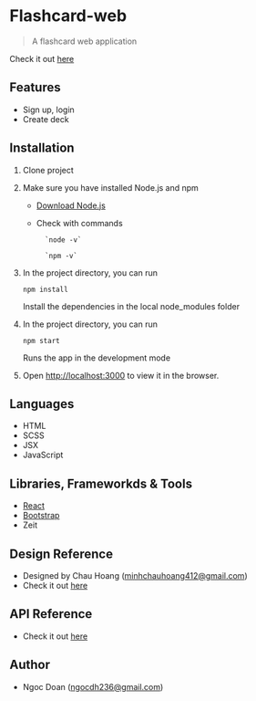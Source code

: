 # Flashcard-web

> A flashcard web application

Check it out [here](https://flashcard-web.netlify.com)

## Features

- Sign up, login
- Create deck

## Installation

1.  Clone project

2.  Make sure you have installed Node.js and npm

    - [Download Node.js](https://nodejs.org/en/download/)

    - Check with commands

          	`node -v`

          	`npm -v`

3.  In the project directory, you can run

    `npm install`

    Install the dependencies in the local node_modules folder

4.  In the project directory, you can run

    `npm start`

    Runs the app in the development mode

5.  Open [http://localhost:3000](http://localhost:3000) to view it in the browser.

## Languages

- HTML
- SCSS
- JSX
- JavaScript

## Libraries, Frameworkds & Tools

- [React](https://reactjs.org)
- [Bootstrap](https://getbootstrap.com)
- Zeit

## Design Reference

- Designed by Chau Hoang (minhchauhoang412@gmail.com)
- Check it out [here](https://www.behance.net/gallery/81308585/Flash-UXUI-design?fbclid=IwAR1Rfqi2uRoP6hcljCZgYbENO0c0EvM6RCb948wwS14sxHp60BDbZrFrjtU)

## API Reference

- Check it out [here](https://github.com/ngocdh236/flashcard-backend)

## Author

- Ngoc Doan (ngocdh236@gmail.com)
